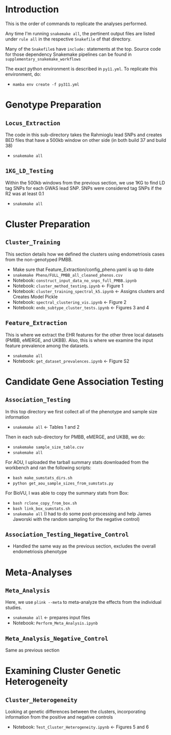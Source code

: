 # Introduction

This is the order of commands to replicate the analyses performed. 

Any time I'm running `snakemake all`, the pertinent output files are listed under `rule all` in the respective `Snakefile` of that directory.

Many of the `Snakefile`s have `include:` statements at the top. Source code for those dependency Snakemake pipelines can be found in `supplementary_snakemake_workflows`

The exact python environment is described in `py11.yml`. To replicate this environment, do:
- `mamba env create -f py311.yml`

# Genotype Preparation
## `Locus_Extraction`

The code in this sub-directory takes the Rahmioglu lead SNPs and creates BED files that have a 500kb window on other side (in both build 37 and build 38)

- `snakemake all`

## `1KG_LD_Testing`

Within the 500kb windows from the previous section, we use 1KG to find LD tag SNPs for each GWAS lead SNP. SNPs were considered tag SNPs if the R2 was at least 0.1

- `snakemake all`

# Cluster Preparation
## `Cluster_Training`
This section details how we defined the clusters using endometriosis cases from the non-genotyped PMBB.

- Make sure that Feature_Extraction/config_pheno.yaml is up to date
- `snakemake Pheno/FULL_PMBB_all_cleaned_phenos.csv`
- Notebook: `construct_input_data_no_snps_full_PMBB.ipynb`
- Notebook: `cluster_method_testing.ipynb` <- Figure 1
- Notebook: `cluster_training_spectral_k5.ipynb` <- Assigns clusters and Creates Model Pickle
- Notebook: `spectral_clustering_vis.ipynb` <- Figure 2
- Notebook: `endo_subtype_cluster_tests.ipynb` <- Figures 3 and 4

## `Feature_Extraction`

This is where we extract the EHR features for the other three local datasets (PMBB, eMERGE, and UKBB). Also, this is where we examine the input feature prevalence among the datasets.

- `snakemake all`
- Notebook: `get_dataset_prevalences.ipynb` <- Figure S2

# Candidate Gene Association Testing
## `Association_Testing`

In this top directory we first collect all of the phenotype and sample size information

- `snakemake all` <- Tables 1 and 2

Then in each sub-directory for PMBB, eMERGE, and UKBB, we do:
- `snakemake sample_size_table.csv`
- `snakemake all`

For AOU, I uploaded the tarball summary stats downloaded from the workbench and ran the following scripts:
- `bash make_sumstats_dirs.sh`
- `python get_aou_sample_sizes_from_sumstats.py`

For BioVU, I was able to copy the summary stats from Box:
- `bash rclone_copy_from_box.sh`
- `bash link_box_sumstats.sh`
- `snakemake all` (I had to do some post-processing and help James Jaworski with the random sampling for the negative control)

## `Association_Testing_Negative_Control`
- Handled the same way as the previous section, excludes the overall endometriosis phenotype

# Meta-Analyses
## `Meta_Analysis`

Here, we use `plink --meta` to meta-analyze the effects from the individual studies.

- `snakemake all` <- prepares input files
- Notebook: `Perform_Meta_Analysis.ipynb`

## `Meta_Analysis_Negative_Control`
Same as previous section

# Examining Cluster Genetic Heterogeneity
## `Cluster_Heterogeneity`

Looking at genetic differences between the clusters, incorporating information from the positive and negative controls

- Notebook: `Test_Cluster_Heterogeneity.ipynb` <- Figures 5 and 6

